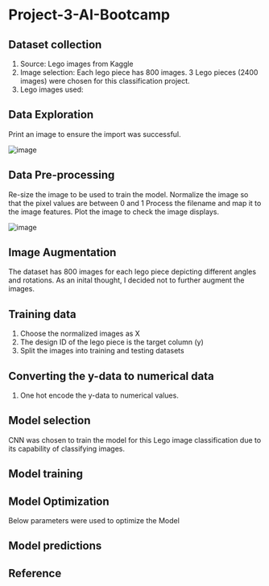 # Project-3-AI-Bootcamp


## Dataset collection

1. Source: Lego images from Kaggle
2. Image selection: Each lego piece has 800 images. 3 Lego pieces (2400 images) were chosen for this classification project.
3. Lego images used:

## Data Exploration
Print an image to ensure the import was successful.


![image](https://github.com/user-attachments/assets/1668dcd7-ae98-498c-b31f-32fbc03d2bf4)


## Data Pre-processing

Re-size the image to be used to train the model.
Normalize the image so that the pixel values are between 0 and 1
Process the filename and map it to the image features.
Plot the image to check the image displays.

![image](https://github.com/user-attachments/assets/d25f328b-3fbe-4243-a2e1-30bba001a074)



## Image Augmentation
The dataset has 800 images for each lego piece depicting different angles and rotations. As an inital thought, I decided not to further augment the images.

## Training data
1. Choose the normalized images as X
2. The design ID of the lego piece is the target column (y)
3. Split the images into training and testing datasets

## Converting the y-data to numerical data
1. One hot encode the y-data to numerical values. 



## Model selection

CNN was chosen to train the model for this Lego image classification due to its capability of classifying images. 

## Model training


## Model Optimization

Below parameters were used to optimize the Model


## Model predictions



## Reference


   
   
   

